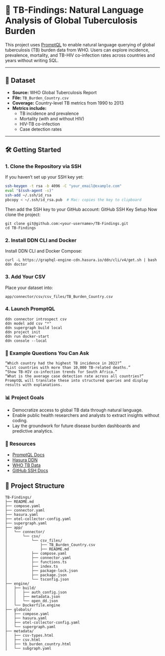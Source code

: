 # 🧬 TB-Findings: Natural Language Analysis of Global Tuberculosis Burden

This project uses [PromptQL](https://promptql.io) to enable natural language querying of global tuberculosis (TB) burden data from WHO. Users can explore incidence, prevalence, mortality, and TB-HIV co-infection rates across countries and years without writing SQL.

---

## 📂 Dataset

- **Source:** WHO Global Tuberculosis Report
- **File:** `TB_Burden_Country.csv`
- **Coverage:** Country-level TB metrics from 1990 to 2013
- **Metrics include:**
  - TB incidence and prevalence
  - Mortality (with and without HIV)
  - HIV-TB co-infection
  - Case detection rates

---

## 🛠️ Getting Started

### 1. Clone the Repository via SSH

If you haven’t set up your SSH key yet:

```bash
ssh-keygen -t rsa -b 4096 -C "your_email@example.com"
eval "$(ssh-agent -s)"
ssh-add ~/.ssh/id_rsa
pbcopy < ~/.ssh/id_rsa.pub  # Mac: copies the key to clipboard
```
Then add the SSH key to your GitHub account:
GitHub SSH Key Setup
Now clone the project:
```
git clone git@github.com:<your-username>/TB-Findings.git
cd TB-Findings
```

### 2. Install DDN CLI and Docker

Install DDN CLI and Docker Compose:
```
curl -L https://graphql-engine-cdn.hasura.io/ddn/cli/v4/get.sh | bash
ddn doctor 
```

### 3. Add Your CSV

Place your dataset into:
```
app/connector/csv/csv_files/TB_Burden_Country.csv
```

### 4. Launch PromptQL
```
ddn connector introspect csv
ddn model add csv "*"
ddn supergraph build local
ddn project init
ddn run docker-start
ddn console --local
```

### 💬 Example Questions You Can Ask
```
“Which country had the highest TB incidence in 2022?”
“List countries with more than 10,000 TB-related deaths.”
“Show TB-HIV co-infection trends for South Africa.”
“What is the average case detection rate across all countries?”
PromptQL will translate these into structured queries and display results with explanations.
```

### 📊 Project Goals

- Democratize access to global TB data through natural language.
- Enable public health researchers and analysts to extract insights without coding.
- Lay the groundwork for future disease burden dashboards and predictive analytics.

### 🔗 Resources
- [PromptQL Docs](https://promptql.io/docs)
- [Hasura DDN](https://hasura.io/docs/latest/ddn/)
- [WHO TB Data](https://www.who.int/teams/global-tuberculosis-programme/data)
- [GitHub SSH Docs](https://docs.github.com/en/authentication/connecting-to-github-with-ssh)

## 📁 Project Structure

```
TB-Findings/
├── README.md
├── compose.yaml
├── connector.yaml
├── hasura.yaml
├── otel-collector-config.yaml
├── supergraph.yaml
├── app/
│   └── connector/
│       └── csv/
│           └── csv_files/
│               ├── TB_Burden_Country.csv
│               ├── README.md
│           ├── compose.yaml
│           ├── connector.yaml
│           ├── functions.ts
│           ├── index.ts
│           ├── package-lock.json
│           ├── package.json
│           └── tsconfig.json
├── engine/
│   ├── build/
│   │   ├── auth_config.json
│   │   ├── metadata.json
│   │   └── open_dd.json
│   └── Dockerfile.engine
├── globals/
│   ├── compose.yaml
│   ├── hasura.yaml
│   ├── otel-collector-config.yaml
│   └── supergraph.yaml
├── metadata/
│   ├── csv-types.html
│   ├── csv.html
│   ├── tb_burden_country.html
│   └── subgraph.yaml
```
